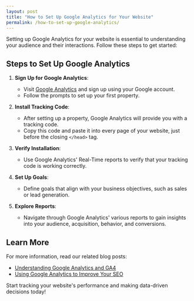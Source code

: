 ```yaml
---
layout: post
title: "How to Set Up Google Analytics for Your Website"
permalink: /how-to-set-up-google-analytics/
---
```


Setting up Google Analytics for your website is essential to understanding your audience and their interactions. Follow these steps to get started:

## Steps to Set Up Google Analytics

1. **Sign Up for Google Analytics**:
   - Visit [Google Analytics](https://analytics.google.com/) and sign up using your Google account.
   - Follow the prompts to set up your first property.

2. **Install Tracking Code**:
   - After setting up a property, Google Analytics will provide you with a tracking code.
   - Copy this code and paste it into every page of your website, just before the closing `</head>` tag.

3. **Verify Installation**:
   - Use Google Analytics' Real-Time reports to verify that your tracking code is working correctly.

4. **Set Up Goals**:
   - Define goals that align with your business objectives, such as sales or lead generation.

5. **Explore Reports**:
   - Navigate through Google Analytics' various reports to gain insights into your audience, acquisition, behavior, and conversions.

## Learn More

For more information, read our related blog posts:
- [Understanding Google Analytics and GA4](/understanding-google-analytics-and-ga4/)
- [Using Google Analytics to Improve Your SEO](/using-google-analytics-to-improve-your-seo/)

Start tracking your website's performance and making data-driven decisions today!
